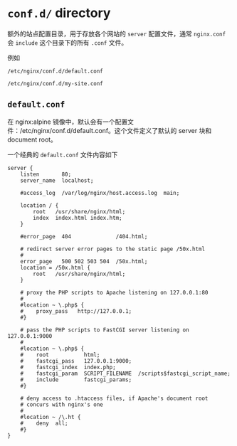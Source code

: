 # `conf.d/` directory

额外的站点配置目录，用于存放各个网站的 `server` 配置文件，通常 `nginx.conf` 会 `include` 这个目录下的所有 `.conf` 文件。

例如

`/etc/nginx/conf.d/default.conf`

`/etc/nginx/conf.d/my-site.conf`



## `default.conf`

在 nginx:alpine 镜像中，默认会有一个配置文件：/etc/nginx/conf.d/default.conf。这个文件定义了默认的 server 块和 document root。

一个经典的 `default.conf` 文件内容如下

```nginx
server {
    listen       80;
    server_name  localhost;

    #access_log  /var/log/nginx/host.access.log  main;

    location / {
        root   /usr/share/nginx/html;
        index  index.html index.htm;
    }

    #error_page  404              /404.html;

    # redirect server error pages to the static page /50x.html
    #
    error_page   500 502 503 504  /50x.html;
    location = /50x.html {
        root   /usr/share/nginx/html;
    }

    # proxy the PHP scripts to Apache listening on 127.0.0.1:80
    #
    #location ~ \.php$ {
    #    proxy_pass   http://127.0.0.1;
    #}

    # pass the PHP scripts to FastCGI server listening on 127.0.0.1:9000
    #
    #location ~ \.php$ {
    #    root           html;
    #    fastcgi_pass   127.0.0.1:9000;
    #    fastcgi_index  index.php;
    #    fastcgi_param  SCRIPT_FILENAME  /scripts$fastcgi_script_name;
    #    include        fastcgi_params;
    #}

    # deny access to .htaccess files, if Apache's document root
    # concurs with nginx's one
    #
    #location ~ /\.ht {
    #    deny  all;
    #}
}
```

